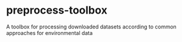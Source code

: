 # preprocess-toolbox
A toolbox for processing downloaded datasets according to common approaches for environmental data
